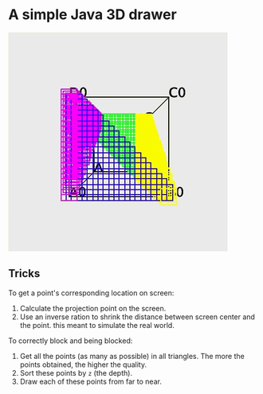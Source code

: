 # A simple Java 3D drawer

![RotatableCube](/readme-resources/showcase.gif)

## Tricks

To get a point's corresponding location on screen:
1. Calculate the projection point on the screen.
2. Use an inverse ration to shrink the distance between screen center and the point. 
this meant to simulate the real world.

To correctly block and being blocked:
1. Get all the points (as many as possible) in all triangles. The more the points obtained, the higher the quality. 
2. Sort these points by `z` (the depth).
3. Draw each of these points from far to near.